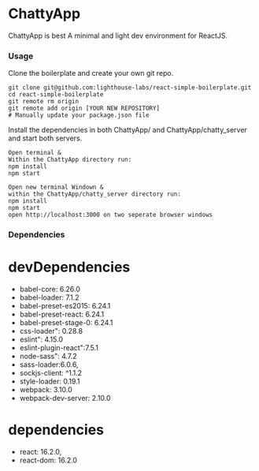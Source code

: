 ChattyApp
=====================
ChattyApp is best
A minimal and light dev environment for ReactJS.

### Usage

Clone the boilerplate and create your own git repo.

```
git clone git@github.com:lighthouse-labs/react-simple-boilerplate.git
cd react-simple-boilerplate
git remote rm origin
git remote add origin [YOUR NEW REPOSITORY]
# Manually update your package.json file
```

Install the dependencies in both ChattyApp/ and ChattyApp/chatty_server and start both servers.

```
Open terminal &
Within the ChattyApp directory run:
npm install
npm start

Open new terminal Windown &
within the ChattyApp/chatty_server directory run:
npm install
npm start
open http://localhost:3000 on two seperate browser windows
```


### Dependencies

devDependencies
===============
* babel-core: 6.26.0
* babel-loader: 7.1.2
* babel-preset-es2015: 6.24.1
* babel-preset-react: 6.24.1
* babel-preset-stage-0: 6.24.1
* css-loader": 0.28.8
* eslint": 4.15.0
* eslint-plugin-react":7.5.1
* node-sass": 4.7.2
* sass-loader:6.0.6,
* sockjs-client: ^1.1.2
* style-loader: 0.19.1
* webpack: 3.10.0
* webpack-dev-server: 2.10.0

dependencies
=============
* react: 16.2.0,
* react-dom: 16.2.0

